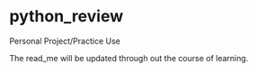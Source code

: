 # python_review
Personal Project/Practice Use

The read_me will be updated through out the course of learning.
